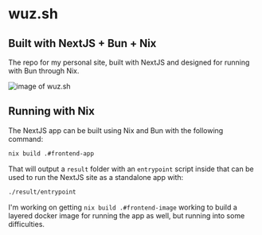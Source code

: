 # wuz.sh

## Built with NextJS + Bun + Nix

The repo for my personal site, built with NextJS and designed for running with
Bun through Nix.

![image of wuz.sh](https://github.com/user-attachments/assets/476f3fea-e5f3-42c0-9baf-9bd3cf1ecc33)

## Running with Nix

The NextJS app can be built using Nix and Bun with the following command:

```bash
nix build .#frontend-app
```

That will output a `result` folder with an `entrypoint` script inside that can
be used to run the NextJS site as a standalone app with:

```bash
./result/entrypoint
```

I'm working on getting `nix build .#frontend-image` working to build a layered
docker image for running the app as well, but running into some difficulties.
